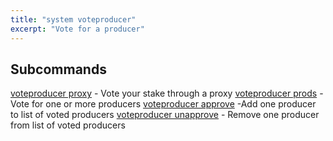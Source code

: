 ```yaml
---
title: "system voteproducer"
excerpt: "Vote for a producer"
---
```

## Subcommands
[voteproducer proxy](ref:cleos-voteproducer-proxy) - Vote your stake through a proxy
[voteproducer prods](ref:cleos-voteproducer-prods) - Vote for one or more producers
[voteproducer approve](ref:cleos-voteproducer-approve) -Add one producer to list of voted producers
[voteproducer unapprove](ref:cleos-voteproducer-unapprove) - Remove one producer from list of voted producers